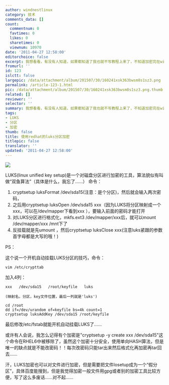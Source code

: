 ```yaml
---
author: windnestlinux
category: 技术
comments_data: []
count:
  commentnum: 0
  favtimes: 0
  likes: 0
  sharetimes: 0
  viewnum: 10970
date: '2011-04-27 12:58:00'
editorchoice: false
excerpt: 我想看看，有没有人知道，如果都知道了我也就不写教程上来了，不知道加密完在windows下能不能用，如果可以就完美了～～
fromurl: ''
id: 123
islctt: false
largepic: /data/attachment/album/201507/30/160241xsk363bwsm8s1sz3.png
permalink: /article-123-1.html
pic: /data/attachment/album/201507/30/160241xsk363bwsm8s1sz3.png.thumb.jpg
related: []
reviewer: ''
selector: ''
summary: 我想看看，有没有人知道，如果都知道了我也就不写教程上来了，不知道加密完在windows下能不能用，如果可以就完美了～～
tags:
- LUKS
- 分区
- 加密
thumb: false
title: 使用redhat的luks分区加密
titlepic: false
translator: ''
updated: '2011-04-27 12:58:00'
---
```


![](/data/attachment/album/201507/30/160241xsk363bwsm8s1sz3.png)


LUKS(linux unified key setup)是一个对磁盘分区进行加密的工具，算法貌似有叫做“双鱼算法”（具体是什么，我忘了……） 命令：


1. cryptsetup luksFormat /dev/sda15(注意：是个分区)，然后就会输入两次密码，
2. 之后用cryptsetup luksOpen /dev/sda15 xxx（因为LUKS将分区映射成一个xxx，可以在/dev/mapper下看到xxx ），要输入前面的密码才能打开
3. 对LUKS分区进行格式化，mkfs.ext3 /dev/mapper/xxx后，就可以mount /dev/mapper/xxx /mnt下了
4. 反挂载就是先umount ，然后cryptsetup luksClose xxx(注意luks紧跟的参数首字母都是大写的哦！)


PS：


这个说一个开机自动挂载LUKS分区的技巧，命令：



```
vim /etc/crypttab  
```

加入4列：



```
xxx   /dev/sda15   /root/keyfile   luks

(映射名，分区，key文件位置，最后一列就是'luks')
```


```
cd /root
dd if=/dev/urandom of=keyfile bs=4k count=1
cryptsetup luksAddKey /dev/sda15 /root/keyfile

```

最后修改/etc/fstab就能开机自动挂载LUKS了……


或许有人会说，我怎么记得有个加密是"cryptsetup -y create xxx /dev/sda15"这个命令在RHEL6中被移除了，虽然这个加密十分安全，使用单向HASH算法，但是唯一的缺点就是不能改密码！！每次改密码只能tar出来然后格式化再加密再tar回去……


汗，LUKS加密也可以对文件进行加密，但是需要把文件losetup成为一个“假分区”，具体百度能搜到，但是我觉得加密一般文件用gpg或者别的加密工具比较方便，写了这么多废话……对不起……